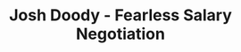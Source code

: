 ---
podcast: Developer on Fire
title: Josh Doody - Fearless Salary Negotiation
host: Dave Rael
podcast_url: https://developeronfire.com/podcast/episode-217-josh-doody-fearless
thumbnail: dev_on_fire.jpg
publication_date: 03-16-2017
---